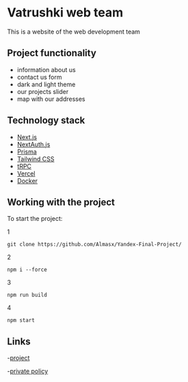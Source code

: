 # Vatrushki web team 

This is a website of the web development team

## Project functionality

- information about us
- contact us form
- dark and light theme
- our projects slider
- map with our addresses

## Technology stack

- [Next.js](https://nextjs.org)
- [NextAuth.js](https://next-auth.js.org)
- [Prisma](https://prisma.io)
- [Tailwind CSS](https://tailwindcss.com)
- [tRPC](https://trpc.io)
- [Vercel](https://create.t3.gg/en/deployment/vercel)
- [Docker](https://create.t3.gg/en/deployment/docker)

## Working with the project
To start the project:

1
```
git clone https://github.com/Almasx/Yandex-Final-Project/
```
2
```
npm i --force
```
3
```
npm run build
```
4
```
npm start
```
## Links
-[project](https://yandex-final-project.vercel.app/ru)

-[private policy](https://yandex-final-project.vercel.app/ru/policy)
